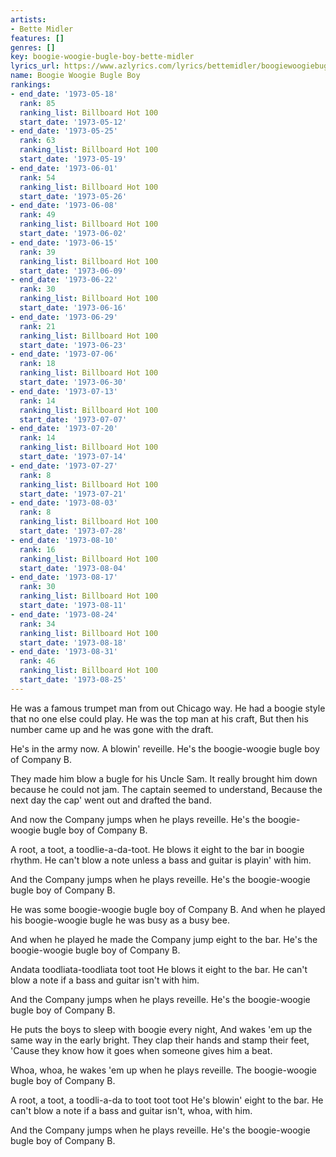 ```yaml
---
artists:
- Bette Midler
features: []
genres: []
key: boogie-woogie-bugle-boy-bette-midler
lyrics_url: https://www.azlyrics.com/lyrics/bettemidler/boogiewoogiebugleboy.html
name: Boogie Woogie Bugle Boy
rankings:
- end_date: '1973-05-18'
  rank: 85
  ranking_list: Billboard Hot 100
  start_date: '1973-05-12'
- end_date: '1973-05-25'
  rank: 63
  ranking_list: Billboard Hot 100
  start_date: '1973-05-19'
- end_date: '1973-06-01'
  rank: 54
  ranking_list: Billboard Hot 100
  start_date: '1973-05-26'
- end_date: '1973-06-08'
  rank: 49
  ranking_list: Billboard Hot 100
  start_date: '1973-06-02'
- end_date: '1973-06-15'
  rank: 39
  ranking_list: Billboard Hot 100
  start_date: '1973-06-09'
- end_date: '1973-06-22'
  rank: 30
  ranking_list: Billboard Hot 100
  start_date: '1973-06-16'
- end_date: '1973-06-29'
  rank: 21
  ranking_list: Billboard Hot 100
  start_date: '1973-06-23'
- end_date: '1973-07-06'
  rank: 18
  ranking_list: Billboard Hot 100
  start_date: '1973-06-30'
- end_date: '1973-07-13'
  rank: 14
  ranking_list: Billboard Hot 100
  start_date: '1973-07-07'
- end_date: '1973-07-20'
  rank: 14
  ranking_list: Billboard Hot 100
  start_date: '1973-07-14'
- end_date: '1973-07-27'
  rank: 8
  ranking_list: Billboard Hot 100
  start_date: '1973-07-21'
- end_date: '1973-08-03'
  rank: 8
  ranking_list: Billboard Hot 100
  start_date: '1973-07-28'
- end_date: '1973-08-10'
  rank: 16
  ranking_list: Billboard Hot 100
  start_date: '1973-08-04'
- end_date: '1973-08-17'
  rank: 30
  ranking_list: Billboard Hot 100
  start_date: '1973-08-11'
- end_date: '1973-08-24'
  rank: 34
  ranking_list: Billboard Hot 100
  start_date: '1973-08-18'
- end_date: '1973-08-31'
  rank: 46
  ranking_list: Billboard Hot 100
  start_date: '1973-08-25'
---
```


He was a famous trumpet man from out Chicago way.
He had a boogie style that no one else could play.
He was the top man at his craft,
But then his number came up and he was gone with the draft.

He's in the army now. A blowin' reveille.
He's the boogie-woogie bugle boy of Company B.

They made him blow a bugle for his Uncle Sam.
It really brought him down because he could not jam.
The captain seemed to understand,
Because the next day the cap' went out and drafted the band.

And now the Company jumps when he plays reveille.
He's the boogie-woogie bugle boy of Company B.

A root, a toot, a toodlie-a-da-toot.
He blows it eight to the bar in boogie rhythm.
He can't blow a note unless a bass and guitar is playin' with him.

And the Company jumps when he plays reveille.
He's the boogie-woogie bugle boy of Company B.

He was some boogie-woogie bugle boy of Company B.
And when he played his boogie-woogie bugle he was busy as a busy bee.

And when he played he made the Company jump eight to the bar.
He's the boogie-woogie bugle boy of Company B.

Andata toodliata-toodliata toot toot
He blows it eight to the bar.
He can't blow a note if a bass and guitar isn't with him.

And the Company jumps when he plays reveille.
He's the boogie-woogie bugle boy of Company B.

He puts the boys to sleep with boogie every night,
And wakes 'em up the same way in the early bright.
They clap their hands and stamp their feet,
'Cause they know how it goes when someone gives him a beat.

Whoa, whoa, he wakes 'em up when he plays reveille.
The boogie-woogie bugle boy of Company B.

A root, a toot, a toodli-a-da to toot toot toot
He's blowin' eight to the bar.
He can't blow a note if a bass and guitar isn't, whoa, with him.

And the Company jumps when he plays reveille.
He's the boogie-woogie bugle boy of Company B.



